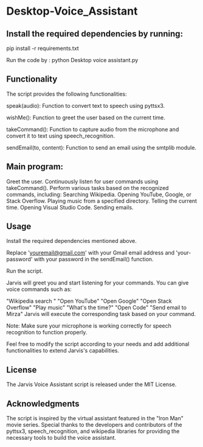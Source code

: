 # Desktop-Voice_Assistant

## Install the required dependencies by running:

pip install -r requirements.txt

Run the code by : python Desktop voice assistant.py

## Functionality

The script provides the following functionalities:

speak(audio): Function to convert text to speech using pyttsx3.

wishMe(): Function to greet the user based on the current time.

takeCommand(): Function to capture audio from the microphone and convert it to text using speech_recognition.

sendEmail(to, content): Function to send an email using the smtplib module.

## Main program:

Greet the user.
Continuously listen for user commands using takeCommand().
Perform various tasks based on the recognized commands, including:
Searching Wikipedia.
Opening YouTube, Google, or Stack Overflow.
Playing music from a specified directory.
Telling the current time.
Opening Visual Studio Code.
Sending emails.

## Usage
Install the required dependencies mentioned above.

Replace 'youremail@gmail.com' with your Gmail email address and 'your-password' with your password in the sendEmail() function.

Run the script.

Jarvis will greet you and start listening for your commands. You can give voice commands such as:

"Wikipedia search <query>"
"Open YouTube"
"Open Google"
"Open Stack Overflow"
"Play music"
"What's the time?"
"Open Code"
"Send email to Mirza"
Jarvis will execute the corresponding task based on your command.

Note: Make sure your microphone is working correctly for speech recognition to function properly.

Feel free to modify the script according to your needs and add additional functionalities to extend Jarvis's capabilities.

## License
The Jarvis Voice Assistant script is released under the MIT License.

## Acknowledgments
The script is inspired by the virtual assistant featured in the "Iron Man" movie series. Special thanks to the developers and contributors of the pyttsx3, speech_recognition, and wikipedia libraries for providing the necessary tools to build the voice assistant.
